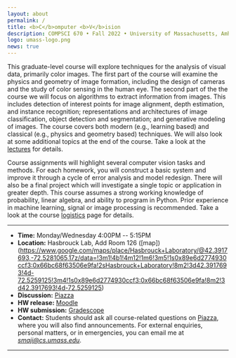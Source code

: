```yaml
---
layout: about
permalink: /
title: <b>C</b>omputer <b>V</b>ision
description: COMPSCI 670 • Fall 2022 • University of Massachusetts, Amherst
logo: umass-logo.png
news: true
---
```


This graduate-level course will explore techniques for the analysis of
visual data, primarily color images. The first part of the course will
examine the physics and geometry of image formation, including the
design of cameras and the study of color sensing in the human eye. The
second part of the the course we will focus on algorithms to extract
information from images. This includes detection of interest points
for image alignment, depth estimation, and instance recognition;
representations and architectures of image classification, object
detection and segmentation; and generative modeling of images. The
course covers both modern (e.g., learning based) and classical
(e.g., physics and geometry based) techniques. We will also look
at some additional topics at the end of the course. Take a look at the
[lectures](lectures/) for details.

Course assignments will highlight several computer vision tasks and
methods. For each homework, you will construct a basic system and
improve it through a cycle of error analysis and model redesign. There
will also be a final project which will investigate a single topic or
application in greater depth. This course assumes a strong working
knowledge of probability, linear algebra, and ability to program in
Python. Prior experience in machine learning, signal or image
processing is recommended. Take a look at the course [logistics](logistics/) page
for details.

***

- **Time:** Monday/Wednesday 4:00PM -- 5:15PM
- **Location:** Hasbrouck Lab, Add Room 126 ([map])(https://www.google.com/maps/place/Hasbrouck+Laboratory/@42.3917693,-72.5281065,17z/data=!3m1!4b1!4m12!1m6!3m5!1s0x89e6d2774930ccf3:0x66bc68f63506e9fa!2sHasbrouck+Laboratory!8m2!3d42.3917693!4d-72.5259125!3m4!1s0x89e6d2774930ccf3:0x66bc68f63506e9fa!8m2!3d42.3917693!4d-72.5259125)
- **Discussion:** [Piazza]()
- **HW release:** [Moodle]()
- **HW submission:** [Gradescope]()
- **Contact:** Students should ask all course-related questions on
  [Piazza](), where you will also find announcements. For external
  enquiries, personal matters, or in emergencies, you can email me at
  *smaji@cs.umass.edu*.

***
